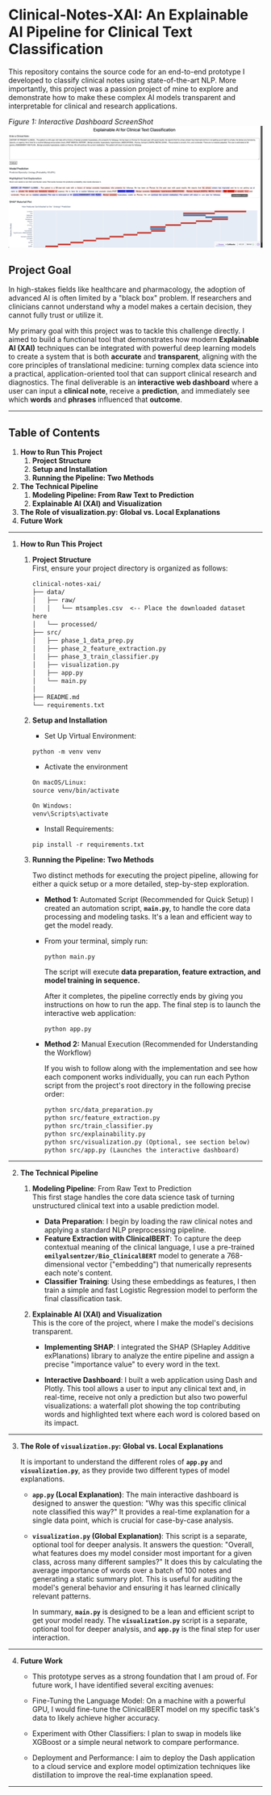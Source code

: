 # Clinical-Notes-XAI: An Explainable AI Pipeline for Clinical Text Classification
This repository contains the source code for an end-to-end prototype I developed to classify clinical notes using state-of-the-art NLP. More importantly, this project was a passion project of mine to explore and demonstrate how to make these complex AI models transparent and interpretable for clinical and research applications.

*Figure 1: Interactive Dashboard ScreenShot*
![AI Metadata and Chart Output](https://github.com/sephcodes66/Clinical-Notes-XAI-/blob/main/ss/interactive_dashboard.png)

## Project Goal

In high-stakes fields like healthcare and pharmacology, the adoption of advanced AI is often limited by a "black box" problem. If researchers and clinicians cannot understand why a model makes a certain decision, they cannot fully trust or utilize it.

My primary goal with this project was to tackle this challenge directly. I aimed to build a functional tool that demonstrates how modern **Explainable AI (XAI)** techniques can be integrated with powerful deep learning models to create a system that is both **accurate** and **transparent**, aligning with the core principles of translational medicine: turning complex data science into a practical, application-oriented tool that can support clinical research and diagnostics. The final deliverable is an **interactive web dashboard** where a user can input a **clinical note**, receive a **prediction**, and immediately see which **words** and **phrases** influenced that **outcome**.

---
## Table of Contents
1. **How to Run This Project**
    1. **Project Structure**
    2. **Setup and Installation**
    3. **Running the Pipeline: Two Methods**
2. **The Technical Pipeline**
    1. **Modeling Pipeline: From Raw Text to Prediction**
    2. **Explainable AI (XAI) and Visualization**
3. **The Role of visualization.py: Global vs. Local Explanations**
4. **Future Work**

----
1. **How to Run This Project** <br>
    1. **Project Structure** <br>
        First, ensure your project directory is organized as follows:
        ```
        clinical-notes-xai/
        ├── data/
        │   ├── raw/
        │   │   └── mtsamples.csv  <-- Place the downloaded dataset here
        │   └── processed/
        ├── src/
        │   ├── phase_1_data_prep.py
        │   ├── phase_2_feature_extraction.py
        │   ├── phase_3_train_classifier.py
        │   ├── visualization.py
        │   ├── app.py
        │   └── main.py
        │
        ├── README.md
        └── requirements.txt
        ```
    2. **Setup and Installation** <br>
        - Set Up Virtual Environment:
        ```
        python -m venv venv
        ```
        
        - Activate the environment
        ```
        On macOS/Linux:
        source venv/bin/activate
        ```
        ```
        On Windows:
        venv\Scripts\activate
        ```

        - Install Requirements:
        ```
        pip install -r requirements.txt
        ```
    3. **Running the Pipeline: Two Methods**    

        Two distinct methods for executing the project pipeline, allowing for either a quick setup or a more detailed, step-by-step exploration.

        - **Method 1:** Automated Script (Recommended for Quick Setup)
        I created an automation script, **```main.py```**, to handle the core data processing and modeling tasks. It's a lean and efficient way to get the model ready.

        - From your terminal, simply run:
             ```
            python main.py
             ```
            The script will execute **data preparation, feature extraction, and model training in sequence.**

            After it completes, the pipeline correctly ends by giving you instructions on how to run the app. The final step is to launch the interactive web application:
            ```
            python app.py
            ```

        - **Method 2:** Manual Execution (Recommended for Understanding the Workflow) <br>

            If you wish to follow along with the implementation and see how each component works individually, you  can run each Python script from the project's root directory in the following precise order:
            ```
            python src/data_preparation.py
            python src/feature_extraction.py
            python src/train_classifier.py
            python src/explainability.py
            python src/visualization.py (Optional, see section below)
            python src/app.py (Launches the interactive dashboard)
            ```
---
2. **The Technical Pipeline** <br>
    1. **Modeling Pipeline**: From Raw Text to Prediction <br>
        This first stage handles the core data science task of turning unstructured clinical text into a usable prediction model.

        - **Data Preparation**: I begin by loading the raw clinical notes and applying a standard NLP preprocessing pipeline.
        - **Feature Extraction with ClinicalBERT**: To capture the deep contextual meaning of the clinical language, I use a pre-trained **```emilyalsentzer/Bio_ClinicalBERT```** model to generate a 768-dimensional vector ("embedding") that numerically represents each note's content.
        - **Classifier Training**: Using these embeddings as features, I then train a simple and fast Logistic Regression model to perform the final classification task.

    2. **Explainable AI (XAI) and Visualization** <br>
        This is the core of the project, where I make the model's decisions transparent.

        - **Implementing SHAP**: I integrated the SHAP (SHapley Additive exPlanations) library to analyze the entire pipeline and assign a precise "importance value" to every word in the text.

        - **Interactive Dashboard**: I built a web application using Dash and Plotly. This tool allows a user to input any clinical text and, in real-time, receive not only a prediction but also two powerful visualizations: a waterfall plot showing the top contributing words and highlighted text where each word is colored based on its impact.
---
3. **The Role of ```visualization.py```: Global vs. Local Explanations** <br> 

    It is important to understand the different roles of **```app.py```** and **```visualization.py```**, as they provide two different types of model explanations.

    - **```app.py``` (Local Explanation)**: The main interactive dashboard is designed to answer the question: "Why was this specific clinical note classified this way?" It provides a real-time explanation for a single data point, which is crucial for case-by-case analysis.

    - **```visualization.py``` (Global Explanation)**: This script is a separate, optional tool for deeper analysis. It answers the question: "Overall, what features does my model consider most important for a given class, across many different samples?" It does this by calculating the average importance of words over a batch of 100 notes and generating a static summary plot. This is useful for auditing the model's general behavior and ensuring it has learned clinically relevant patterns.

        In summary, **```main.py```** is designed to be a lean and efficient script to get your model ready. The **```visualization.py```** script is a separate, optional tool for deeper analysis, and **```app.py```** is the final step for user interaction.
---
4. **Future Work** <br>

    - This prototype serves as a strong foundation that I am proud of. For future work, I have identified several exciting avenues:

    - Fine-Tuning the Language Model: On a machine with a powerful GPU, I would fine-tune the ClinicalBERT model on my specific task's data to likely achieve higher accuracy.

    - Experiment with Other Classifiers: I plan to swap in models like XGBoost or a simple neural network to compare performance.

    - Deployment and Performance: I aim to deploy the Dash application to a cloud service and explore model optimization techniques like distillation to improve the real-time explanation speed.
---